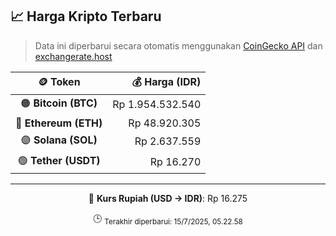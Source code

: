 

<!-- HARGA_KRIPTO -->
## 📈 Harga Kripto Terbaru

> Data ini diperbarui secara otomatis menggunakan [CoinGecko API](https://www.coingecko.com/) dan [exchangerate.host](https://exchangerate.host/)

<div align="center">

| 🪙 Token | 💰 Harga (IDR) |
|:------:|---------------:|
| 🟠 **Bitcoin (BTC)**   | Rp 1.954.532.540 |
| 🔵 **Ethereum (ETH)**  | Rp 48.920.305 |
| 🟣 **Solana (SOL)**    | Rp 2.637.559 |
| 🟢 **Tether (USDT)**   | Rp 16.270 |

---

💱 **Kurs Rupiah (USD → IDR)**: Rp 16.275

🕒 <sub>Terakhir diperbarui: 15/7/2025, 05.22.58</sub>

</div>
<!-- /HARGA_KRIPTO -->